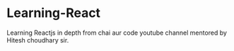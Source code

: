 # Learning-React
Learning Reactjs in depth from chai aur code youtube channel mentored by Hitesh choudhary sir.
